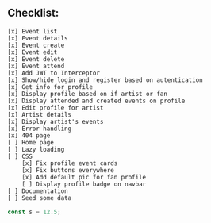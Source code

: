 ## Checklist:

    [x] Event list
    [x] Event details
    [x] Event create
    [x] Event edit
    [x] Event delete
    [x] Event attend
    [x] Add JWT to Interceptor
    [x] Show/hide login and register based on autentication
    [x] Get info for profile
    [x] Display profile based on if artist or fan
    [x] Display attended and created events on profile
    [x] Edit profile for artist
    [x] Artist details
    [x] Display artist's events
    [x] Error handling
    [x] 404 page
    [ ] Home page
    [ ] Lazy loading
    [ ] CSS
        [x] Fix profile event cards
        [x] Fix buttons everywhere
        [x] Add default pic for fan profile
        [ ] Display profile badge on navbar
    [ ] Documentation
    [ ] Seed some data

```js
const s = 12.5;
```
